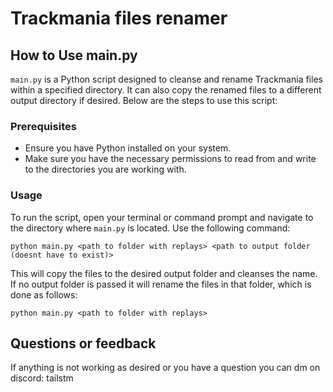 
# Trackmania files renamer

## How to Use main.py

`main.py` is a Python script designed to cleanse and rename Trackmania files within a specified directory. It can also copy the renamed files to a different output directory if desired. Below are the steps to use this script:

### Prerequisites

- Ensure you have Python installed on your system.
- Make sure you have the necessary permissions to read from and write to the directories you are working with.

### Usage

To run the script, open your terminal or command prompt and navigate to the directory where `main.py` is located. Use the following command:

```shell
python main.py <path to folder with replays> <path to output folder (doesnt have to exist)>
```

This will copy the files to the desired output folder and cleanses the name.
If no output folder is passed it will rename the files in that folder, which is done as follows:

```shell
python main.py <path to folder with replays>
```

## Questions or feedback

If anything is not working as desired or you have a question you can dm on discord: tailstm

